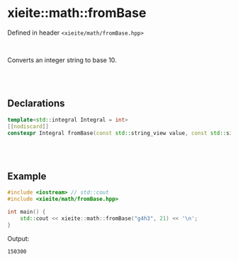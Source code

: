 # xieite::math::fromBase
Defined in header `<xieite/math/fromBase.hpp>`

<br/>

Converts an integer string to base 10.

<br/><br/>

## Declarations
```cpp
template<std::integral Integral = int>
[[nodiscard]]
constexpr Integral fromBase(const std::string_view value, const std::size_t base, const std::string_view digits = "0123456789abcdefghijklmnopqrstuvwxyz") noexcept;
```

<br/><br/>

## Example
```cpp
#include <iostream> // std::cout
#include <xieite/math/fromBase.hpp>

int main() {
	std::cout << xieite::math::fromBase("g4h3", 21) << '\n';
}
```
Output:
```
150300
```
